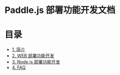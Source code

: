 # Paddle.js 部署功能开发文档

# 目录

- [1. 简介](#1---)
- [2. WEB 部署功能开发](#2---)
- [3. Node.js 部署功能开发](#3---)
- [4. FAQ](#4---)
